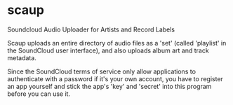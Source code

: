 scaup
=====

Soundcloud Audio Uploader for Artists and Record Labels


Scaup uploads an entire directory of audio files as a 'set' (called 'playlist' in the SoundCloud user interface), and also uploads album art and track metadata.

Since the SoundCloud terms of service only allow applications to authenticate with a password if it's your own account,
you have to register an app yourself and stick the app's 'key' and 'secret' into this program before you can use it.
